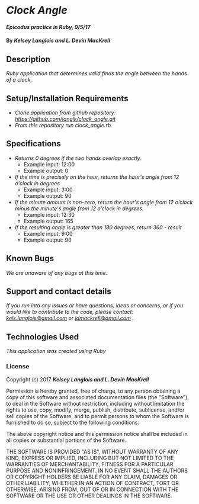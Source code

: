 # _Clock Angle_

#### _Epicodus practice in Ruby, 9/5/17_

#### By _**Kelsey Langlois and L. Devin MacKrell**_

## Description

_Ruby application that determines valid finds the angle between the hands of a clock._

## Setup/Installation Requirements

* _Clone application from github repository: https://github.com/langlk/clock_angle.git_
* _From this repository run clock_angle.rb_

## Specifications

* _Returns 0 degrees if the two hands overlap exactly._
  * Example input: 12:00
  * Example output: 0
* _If the time is precisely on the hour, returns the hour's angle from 12 o'clock in degrees_
  * Example input: 3:00
  * Example output: 90
* _If the minute amount is non-zero, return the hour's angle from 12 o'clock minus the minute's angle from 12 o'clock in degrees._
  * Example input: 12:30
  * Example output: 165
* _If the resulting angle is greater than 180 degrees, return 360 - result_
  * Example input: 9:00
  * Example output: 90

## Known Bugs

_We are unaware of any bugs at this time._

## Support and contact details

_If you run into any issues or have questions, ideas or concerns, or if you would like to contribute to the code, please contact: kels.langlois@gmail.com or ldmackrell@gmail.com ._

## Technologies Used

_This application was created using Ruby_

### License

Copyright (c) 2017 **_Kelsey Langlois and L. Devin MacKrell_**

Permission is hereby granted, free of charge, to any person obtaining a copy
of this software and associated documentation files (the "Software"), to deal
in the Software without restriction, including without limitation the rights
to use, copy, modify, merge, publish, distribute, sublicense, and/or sell
copies of the Software, and to permit persons to whom the Software is
furnished to do so, subject to the following conditions:

The above copyright notice and this permission notice shall be included in all
copies or substantial portions of the Software.

THE SOFTWARE IS PROVIDED "AS IS", WITHOUT WARRANTY OF ANY KIND, EXPRESS OR
IMPLIED, INCLUDING BUT NOT LIMITED TO THE WARRANTIES OF MERCHANTABILITY,
FITNESS FOR A PARTICULAR PURPOSE AND NONINFRINGEMENT. IN NO EVENT SHALL THE
AUTHORS OR COPYRIGHT HOLDERS BE LIABLE FOR ANY CLAIM, DAMAGES OR OTHER
LIABILITY, WHETHER IN AN ACTION OF CONTRACT, TORT OR OTHERWISE, ARISING FROM,
OUT OF OR IN CONNECTION WITH THE SOFTWARE OR THE USE OR OTHER DEALINGS IN THE
SOFTWARE.
